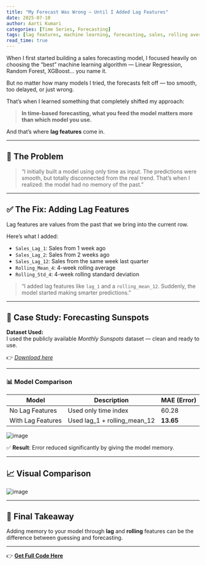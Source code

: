 ```yaml
---
title: "My Forecast Was Wrong — Until I Added Lag Features"
date: 2025-07-10
author: Aarti Kumari
categories: [Time Series, Forecasting]
tags: [lag features, machine learning, forecasting, sales, rolling average]
read_time: true
---
```


When I first started building a sales forecasting model, I focused heavily on choosing the “best” machine learning algorithm — Linear Regression, Random Forest, XGBoost… you name it.

But no matter how many models I tried, the forecasts felt off — too smooth, too delayed, or just wrong.

That’s when I learned something that completely shifted my approach:

> **In time-based forecasting, what you feed the model matters more than which model you use.**

And that’s where **lag features** come in.

---

## 🚨 The Problem

> “I initially built a model using only time as input. The predictions were smooth, but totally disconnected from the real trend. That’s when I realized: the model had no memory of the past.”

---

## ✅ The Fix: Adding Lag Features

Lag features are values from the past that we bring into the current row.

Here’s what I added:

- `Sales_Lag_1`: Sales from 1 week ago  
- `Sales_Lag_2`: Sales from 2 weeks ago  
- `Sales_Lag_12`: Sales from the same week last quarter  
- `Rolling_Mean_4`: 4-week rolling average  
- `Rolling_Std_4`: 4-week rolling standard deviation  

> “I added lag features like `lag_1` and a `rolling_mean_12`. Suddenly, the model started making smarter predictions.”

---

## 🔬 Case Study: Forecasting Sunspots

**Dataset Used:**  
I used the publicly available *Monthly Sunspots* dataset — clean and ready to use.

👉 _[Download here](https://www.kaggle.com/datasets/robervalt/sunspots)_

---

### 📊 Model Comparison

| Model | Description | MAE (Error) |
|-------|-------------|-------------|
| No Lag Features | Used only time index | 60.28 |
| With Lag Features | Used lag_1 + rolling_mean_12 | **13.65** |

![image](https://github.com/user-attachments/assets/7b9fe1c9-7c0a-47ec-a7a1-b1450b59aecc)

✅ **Result**: Error reduced significantly by giving the model memory.

---

## 📈 Visual Comparison

![image](https://github.com/user-attachments/assets/38f0134d-9ad2-47b9-b22f-2c4e433c3179)


---

## 🧠 Final Takeaway

Adding memory to your model through **lag** and **rolling** features can be the difference between guessing and forecasting.

---

👉 **[Get Full Code Here](https://www.kaggle.com/code/aarti16/sunspot)**  


